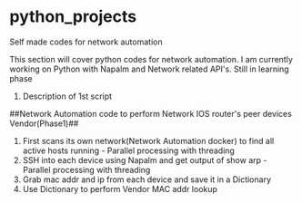 # python_projects
Self made codes for network automation

This section will cover python codes for network automation. 
I am currently working on Python with Napalm and Network related API's.
Still in learning phase

1. Description of 1st script

  ##Network Automation code to perform Network IOS router's peer devices Vendor(Phase1)##
1. First scans its own network(Network Automation docker) to find all active hosts running - Parallel processing with threading
2. SSH into each device using Napalm and get output of show arp - Parallel processing with threading
3. Grab mac addr and ip from each device and save it in a Dictionary
4. Use Dictionary to perform Vendor MAC addr lookup

